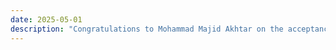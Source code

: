 ```yaml
---
date: 2025-05-01
description: "Congratulations to Mohammad Majid Akhtar on the acceptance of paper in Special issue on Disinformation, toxicity, harms in Online Social Networks and Media, Online Social Networks and Media Journal, Q1."
---
```


